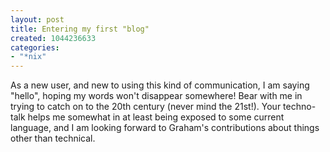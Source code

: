 ```yaml
--- 
layout: post
title: Entering my first "blog"
created: 1044236633
categories: 
- "*nix"
---
```

As a new user, and new to using this kind of communication, I am saying "hello", hoping my words won't disappear somewhere! Bear with me in trying to catch on to the 20th century (never mind the 21st!). Your techno-talk helps me somewhat in at least being exposed to some current language, and I am looking forward to Graham's contributions about things other than technical.
